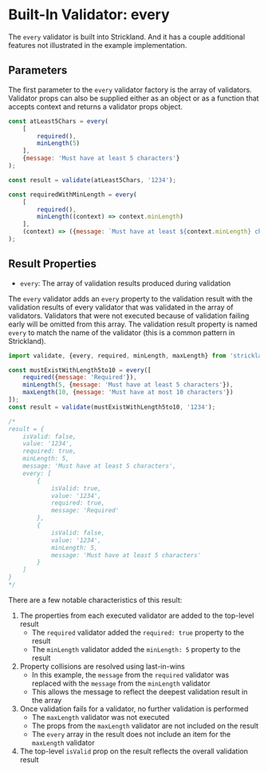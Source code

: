 # Built-In Validator: every

The `every` validator is built into Strickland. And it has a couple additional features not illustrated in the example implementation.

## Parameters

The first parameter to the `every` validator factory is the array of validators. Validator props can also be supplied either as an object or as a function that accepts context and returns a validator props object.

``` jsx
const atLeast5Chars = every(
    [
        required(),
        minLength(5)
    ],
    {message: 'Must have at least 5 characters'}
);

const result = validate(atLeast5Chars, '1234');

const requiredWithMinLength = every(
    [
        required(),
        minLength((context) => context.minLength)
    ],
    (context) => ({message: `Must have at least ${context.minLength} characters`})
);
```

## Result Properties

* `every`: The array of validation results produced during validation

The `every` validator adds an `every` property to the validation result with the validation results of every validator that was validated in the array of validators. Validators that were not executed because of validation failing early will be omitted from this array. The validation result property is named `every` to match the name of the validator (this is a common pattern in Strickland).

``` jsx
import validate, {every, required, minLength, maxLength} from 'strickland';

const mustExistWithLength5to10 = every([
    required({message: 'Required'}),
    minLength(5, {message: 'Must have at least 5 characters'}),
    maxLength(10, {message: 'Must have at most 10 characters'})
]);
const result = validate(mustExistWithLength5to10, '1234');

/*
result = {
    isValid: false,
    value: '1234',
    required: true,
    minLength: 5,
    message: 'Must have at least 5 characters',
    every: [
        {
            isValid: true,
            value: '1234',
            required: true,
            message: 'Required'
        },
        {
            isValid: false,
            value: '1234',
            minLength: 5,
            message: 'Must have at least 5 characters'
        }
    ]
}
*/
```

There are a few notable characteristics of this result:

1. The properties from each executed validator are added to the top-level result
    * The `required` validator added the `required: true` property to the result
    * The `minLength` validator added the `minLength: 5` property to the result
1. Property collisions are resolved using last-in-wins
    * In this example, the `message` from the `required` validator was replaced with the `message` from the `minLength` validator
    * This allows the message to reflect the deepest validation result in the array
1. Once validation fails for a validator, no further validation is performed
    * The `maxLength` validator was not executed
    * The props from the `maxLength` validator are not included on the result
    * The `every` array in the result does not include an item for the `maxLength` validator
1. The top-level `isValid` prop on the result reflects the overall validation result

